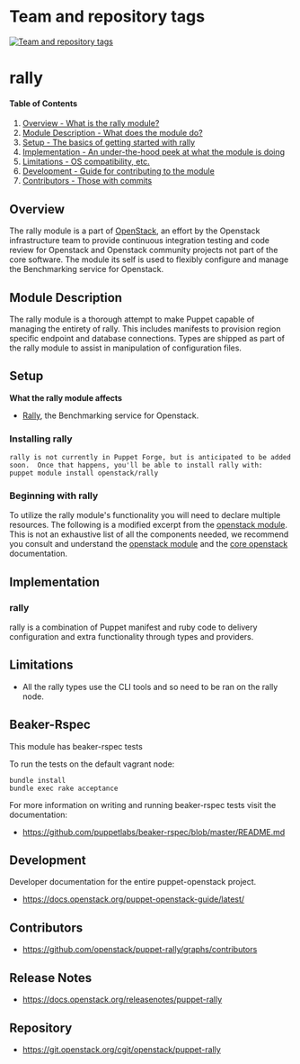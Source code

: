 Team and repository tags
========================

[![Team and repository tags](https://governance.openstack.org/tc/badges/puppet-rally.svg)](https://governance.openstack.org/tc/reference/tags/index.html)

<!-- Change things from this point on -->

rally
=======

#### Table of Contents

1. [Overview - What is the rally module?](#overview)
2. [Module Description - What does the module do?](#module-description)
3. [Setup - The basics of getting started with rally](#setup)
4. [Implementation - An under-the-hood peek at what the module is doing](#implementation)
5. [Limitations - OS compatibility, etc.](#limitations)
6. [Development - Guide for contributing to the module](#development)
7. [Contributors - Those with commits](#contributors)

Overview
--------

The rally module is a part of [OpenStack](https://git.openstack.org), an effort by the Openstack infrastructure team to provide continuous integration testing and code review for Openstack and Openstack community projects not part of the core software.  The module its self is used to flexibly configure and manage the Benchmarking service for Openstack.

Module Description
------------------

The rally module is a thorough attempt to make Puppet capable of managing the entirety of rally.  This includes manifests to provision region specific endpoint and database connections.  Types are shipped as part of the rally module to assist in manipulation of configuration files.

Setup
-----

**What the rally module affects**

* [Rally](https://docs.openstack.org/rally/latest/), the Benchmarking service for Openstack.

### Installing rally

    rally is not currently in Puppet Forge, but is anticipated to be added soon.  Once that happens, you'll be able to install rally with:
    puppet module install openstack/rally

### Beginning with rally

To utilize the rally module's functionality you will need to declare multiple resources.  The following is a modified excerpt from the [openstack module](https://github.com/stackforge/puppet-openstack).  This is not an exhaustive list of all the components needed, we recommend you consult and understand the [openstack module](https://github.com/stackforge/puppet-openstack) and the [core openstack](http://docs.openstack.org) documentation.

Implementation
--------------

### rally

rally is a combination of Puppet manifest and ruby code to delivery configuration and extra functionality through types and providers.

Limitations
------------

* All the rally types use the CLI tools and so need to be ran on the rally node.

Beaker-Rspec
------------

This module has beaker-rspec tests

To run the tests on the default vagrant node:

```shell
bundle install
bundle exec rake acceptance
```

For more information on writing and running beaker-rspec tests visit the documentation:

* https://github.com/puppetlabs/beaker-rspec/blob/master/README.md

Development
-----------

Developer documentation for the entire puppet-openstack project.

* https://docs.openstack.org/puppet-openstack-guide/latest/

Contributors
------------

* https://github.com/openstack/puppet-rally/graphs/contributors

Release Notes
-------------

* https://docs.openstack.org/releasenotes/puppet-rally

Repository
-------------

* https://git.openstack.org/cgit/openstack/puppet-rally
